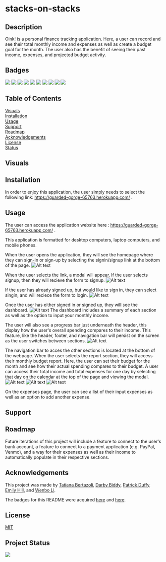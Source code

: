 # stacks-on-stacks

## Description 
Oink! is a personal finance tracking application. Here, a user can record and see their total monthly income and expenses as well as create a budget goal for the month. The user also has the benefit of seeing their past income, expenses, and projected budget activity.

## Badges
<img src="https://img.shields.io/badge/GIT-E44C30?style=for-the-badge&logo=git&logoColor=white"/>
<img src="https://img.shields.io/badge/HTML5-E34F26?style=for-the-badge&logo=html5&logoColor=white"/> 
<img src="https://img.shields.io/badge/CSS-239120?&style=for-the-badge&logo=css3&logoColor=white" />
<img src="https://img.shields.io/badge/JavaScript-F7DF1E?style=for-the-badge&logo=javascript&logoColor=black" /> 
<img src="https://img.shields.io/badge/Canva-%2300C4CC.svg?&style=for-the-badge&logo=Canva&logoColor=white" />
<img src="https://img.shields.io/badge/Node.js-43853D?style=for-the-badge&logo=node.js&logoColor=white" /> 
<img src="https://img.shields.io/badge/Express.js-404D59?style=for-the-badge" /> 
<img src="https://img.shields.io/badge/MongoDB-4EA94B?style=for-the-badge&logo=mongodb&logoColor=white" />
<img src="https://img.shields.io/badge/Heroku-430098?style=for-the-badge&logo=heroku&logoColor=white" /> 
<img src="https://img.shields.io/badge/MDN_Web_Docs-black?style=for-the-badge&logo=mdnwebdocs&logoColor=white" />

## Table of Contents 

[Visuals](#visuals)<br>
[Installation](#installation)<br>
[Usage](#usage)<br>
[Support](#support)<br>
[Roadmap](#roadmap)<br>
[Acknowledgements](#acknowledgements)<br>
[License](#license)<br>
[Status](#project-status)

## Visuals 

## Installation 

In order to enjoy this application, the user simply needs to select the following link: https://guarded-gorge-65763.herokuapp.com/ .

## Usage 

The user can access the application website here : https://guarded-gorge-65763.herokuapp.com/ .

This application is formatted for desktop computers, laptop computers, and mobile phones. 

When the user opens the application, they will see the homepage where they can sign-in or sign-up by selecting the signin/signup link at the bottom of the page. 
![Alt text](./images/oink-homesceen.png)

When the user selects the link, a modal will appear. If the user selects signup, then they will recieve the form to signup. 
![Alt text](./images/oink-signup.png)

If the user has already signed up, but would like to sign in, they can select singin, and will reciece the form to login. 
![Alt text](./images/oink-login.png)

Once the user has either signed in or signed up, they will see the dashboard. 
![Alt text](./images/oink-dash.png)
The dashboard includes a summary of each section as well as the option to input your monthly income. 

The user will also see a progress bar just underneath the header, this display how the user's overall spending compares to their income. This feature, like the header, footer, and navigation bar will persist on the screen as the user switches between sections. 
![Alt text](./images/oink-balance-hero.png)

The navigation bar to acces the other sections is located at the bottom of the webpage. When the user selects the report section, they will access their monthly budget report. Here, the user can set their budget for the month and see how their actual spending compares to their budget. A user can access their total income and total expenses for one day by selecting that day on the calendar at the top of the page and viewing the modal. 
![Alt text](./images/oink-report-top.png)
![Alt text](./images/oink-report-bottom.png)
![Alt text](./images/oink-report-cal-modal.png)

On the expenses page, the user can see a list of their input expenses as well as an option to add another expense. 

## Support 

## Roadmap

Future iterations of this project will include a feature to connect to the user's bank account, a feature to connect to a payment application (e.g. PayPal, Venmo), and a way for their expenses as well as their income to automatically populate in their respective sections. 

## Acknowledgements 

This project was made by <a href="https://github.com/TBertazoli">Tatiana Bertazoli</a>, <a href="https://github.com/Darbybiddy">Darby Biddy</a>, <a href="https://github.com/Patrick-Duffy202">Patrick Duffy</a>, <a href="https://github.com/emsaw721">Emily Hill</a>, and <a href="https://github.com/deadseal001">Wenbo Li</a>. 

The badges for this README were acquired <a href="https://dev.to/envoy_/150-badges-for-github-pnk">here</a> and <a href="https://shields.io/">here</a>.

## License 
[MIT](https://choosealicense.com/licenses/mit/)

## Project Status 
<img src="https://img.shields.io/badge/Status-In%20Progress-orange" />

